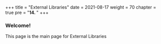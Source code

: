 +++
title = "External Libraries"
date = 2021-08-17
weight = 70
chapter = true
pre = "<b>14.  </b>"
+++
### Welcome!
This page is the main page for External Libraries
